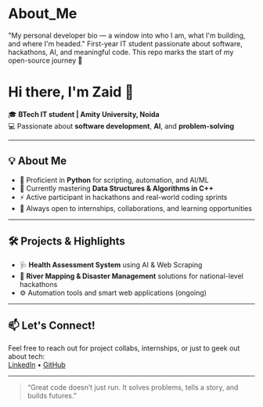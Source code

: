 # About_Me
"My personal developer bio — a window into who I am, what I'm building, and where I'm headed." First-year IT student passionate about software, hackathons, AI, and meaningful code. This repo marks the start of my open-source journey 🚀

# Hi there, I'm Zaid 👋

🎓 **BTech IT student | Amity University, Noida**  
💻 Passionate about **software development**, **AI**, and **problem-solving**

---

## 💡 About Me
- 🔧 Proficient in **Python** for scripting, automation, and AI/ML
- 📘 Currently mastering **Data Structures & Algorithms in C++**
- ⚡ Active participant in hackathons and real-world coding sprints
- 🤝 Always open to internships, collaborations, and learning opportunities

---

## 🛠️ Projects & Highlights
- 🩺 **Health Assessment System** using AI & Web Scraping  
- 🌊 **River Mapping & Disaster Management** solutions for national-level hackathons    
- ⚙️ Automation tools and smart web applications (ongoing)

---

## 📫 Let's Connect!
Feel free to reach out for project collabs, internships, or just to geek out about tech:  
[LinkedIn](https://www.linkedin.com/in/zaid-zia-b99805301/) • [GitHub](https://github.com/zaid-m-zia)

---

> “Great code doesn’t just run. It solves problems, tells a story, and builds futures.”

